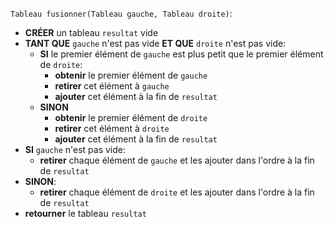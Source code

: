 `Tableau fusionner(Tableau gauche, Tableau droite)`:

* **CRÉER** un tableau `resultat` vide
* **TANT QUE** `gauche` n'est pas vide **ET QUE** `droite` n'est pas vide:
    * **SI** le premier élément de `gauche` est plus petit que le premier élément de `droite`:
        * **obtenir** le premier élément de `gauche`
        * **retirer** cet élément à `gauche`
        * **ajouter** cet élément à la fin de `resultat`
    * **SINON**
        * **obtenir** le premier élément de `droite`
        * **retirer** cet élément à `droite`
        * **ajouter** cet élément à la fin de `resultat`
* **SI** `gauche` n'est pas vide:
    * **retirer** chaque élément de `gauche` et les ajouter dans l'ordre à la fin de `resultat`
* **SINON**:
    * **retirer** chaque élément de `droite` et les ajouter dans l'ordre à la fin de `resultat`
* **retourner** le tableau `resultat`

